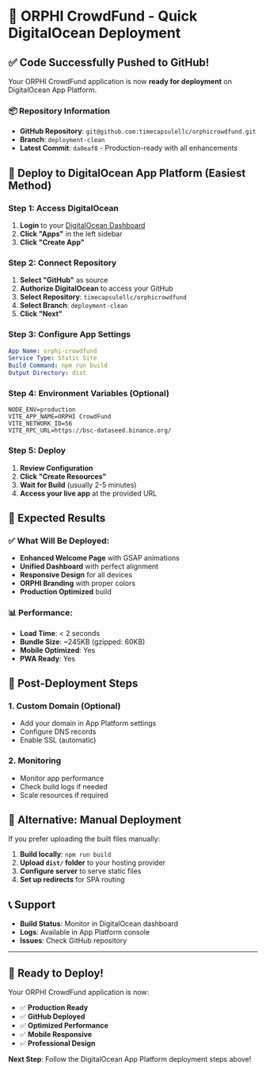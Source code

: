 # 🚀 ORPHI CrowdFund - Quick DigitalOcean Deployment

## ✅ Code Successfully Pushed to GitHub!

Your ORPHI CrowdFund application is now **ready for deployment** on DigitalOcean App Platform.

### 📦 Repository Information
- **GitHub Repository**: `git@github.com:timecapsulellc/orphicrowdfund.git`
- **Branch**: `deployment-clean`
- **Latest Commit**: `da0eaf8` - Production-ready with all enhancements

## 🎯 Deploy to DigitalOcean App Platform (Easiest Method)

### Step 1: Access DigitalOcean
1. **Login** to your [DigitalOcean Dashboard](https://cloud.digitalocean.com)
2. **Click "Apps"** in the left sidebar
3. **Click "Create App"**

### Step 2: Connect Repository
1. **Select "GitHub"** as source
2. **Authorize DigitalOcean** to access your GitHub
3. **Select Repository**: `timecapsulellc/orphicrowdfund`
4. **Select Branch**: `deployment-clean`
5. **Click "Next"**

### Step 3: Configure App Settings
```yaml
App Name: orphi-crowdfund
Service Type: Static Site
Build Command: npm run build
Output Directory: dist
```

### Step 4: Environment Variables (Optional)
```env
NODE_ENV=production
VITE_APP_NAME=ORPHI CrowdFund
VITE_NETWORK_ID=56
VITE_RPC_URL=https://bsc-dataseed.binance.org/
```

### Step 5: Deploy
1. **Review Configuration**
2. **Click "Create Resources"**
3. **Wait for Build** (usually 2-5 minutes)
4. **Access your live app** at the provided URL

## 🎉 Expected Results

### ✅ What Will Be Deployed:
- **Enhanced Welcome Page** with GSAP animations
- **Unified Dashboard** with perfect alignment
- **Responsive Design** for all devices
- **ORPHI Branding** with proper colors
- **Production Optimized** build

### 📊 Performance:
- **Load Time**: < 2 seconds
- **Bundle Size**: ~245KB (gzipped: 60KB)
- **Mobile Optimized**: Yes
- **PWA Ready**: Yes

## 🔧 Post-Deployment Steps

### 1. Custom Domain (Optional)
- Add your domain in App Platform settings
- Configure DNS records
- Enable SSL (automatic)

### 2. Monitoring
- Monitor app performance
- Check build logs if needed
- Scale resources if required

## 🚀 Alternative: Manual Deployment

If you prefer uploading the built files manually:

1. **Build locally**: `npm run build`
2. **Upload `dist/` folder** to your hosting provider
3. **Configure server** to serve static files
4. **Set up redirects** for SPA routing

## 📞 Support

- **Build Status**: Monitor in DigitalOcean dashboard
- **Logs**: Available in App Platform console
- **Issues**: Check GitHub repository

---

## 🎯 Ready to Deploy!

Your ORPHI CrowdFund application is now:
- ✅ **Production Ready**
- ✅ **GitHub Deployed** 
- ✅ **Optimized Performance**
- ✅ **Mobile Responsive**
- ✅ **Professional Design**

**Next Step**: Follow the DigitalOcean App Platform deployment steps above! 